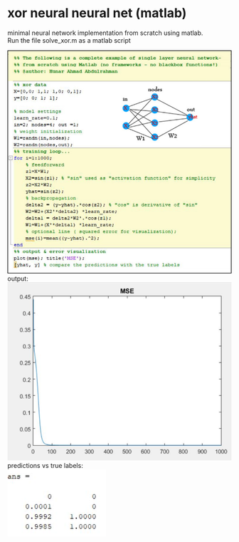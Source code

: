 # xor neural neural net (matlab)
minimal neural network implementation from scratch using matlab.<br/>
Run the file solve_xor.m as a matlab script

![](images/barebone_NN.jpg)
</br>
output:
</br>
![](images/output.JPG)
</br>
predictions vs true labels:
</br>
![](images/results.JPG)
